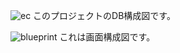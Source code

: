 ![ec](https://user-images.githubusercontent.com/60676999/82155172-ebbcbb00-98ad-11ea-98a5-0beb972aecd7.png)
このプロジェクトのDB構成図です。

![blueprint](https://user-images.githubusercontent.com/60676999/82171618-e047af00-9902-11ea-9e1d-421d9bc48628.jpg)
これは画面構成図です。
